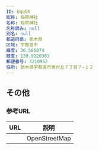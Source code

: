 ```yaml
---
ID: UqqGX
総称: 稲荷神社
名称: 稲荷神社
名称読み: null
別名: null
都道府県: 栃木県
区域: 宇都宮市
緯度: 36.565074
経度: 139.9220363
郵便番号: 3210952
住所: 栃木県宇都宮市泉が丘７丁目７−１２
---
```


## その他

### 参考URL

| URL | 説明          |
| --- | ------------- |
|     | OpenStreetMap |
